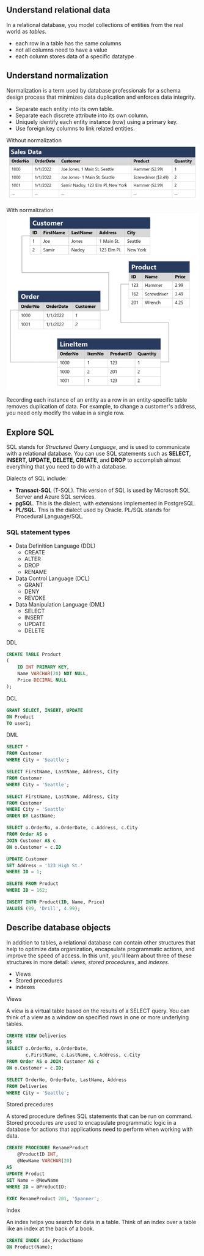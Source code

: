 ## Understand relational data
In a relational database, you model collections of entities from the real world as _tables_.
- each row in a table has the same columns
- not all columns need to have a value
- each column stores data of a specific datatype

## Understand normalization
Normalization is a term used by database professionals for a schema design process that minimizes data duplication and enforces data integrity.
- Separate each entity into its own table.
- Separate each discrete attribute into its own column.
- Uniquely identify each entity instance (row) using a primary key.
- Use foreign key columns to link related entities.

Without normalization
![Without normalization](../images/SQL_1.png)

With normalization
![With normalization](../images/SQL_2.png)

Recording each instance of an entity as a row in an entity-specific table removes duplication of data. For example, to change a customer's address, you need only modify the value in a single row.

## Explore SQL
SQL stands for _Structured Query Language_, and is used to communicate with a relational database. You can use SQL statements such as **SELECT, INSERT, UPDATE, DELETE, CREATE**, and **DROP** to accomplish almost everything that you need to do with a database.

Dialects of SQL include:
- **Transact-SQL** (T-SQL). This version of SQL is used by Microsoft SQL Server and Azure SQL services.
- **pgSQL**. This is the dialect, with extensions implemented in PostgreSQL.
- **PL/SQL**. This is the dialect used by Oracle. PL/SQL stands for Procedural Language/SQL.

### SQL statement types
- Data Definition Language (DDL)
  - CREATE
  - ALTER
  - DROP
  - RENAME
- Data Control Language (DCL)
  - GRANT
  - DENY
  - REVOKE
- Data Manipulation Language (DML)
  - SELECT
  - INSERT
  - UPDATE
  - DELETE

DDL 
```sql
CREATE TABLE Product
(
    ID INT PRIMARY KEY,
    Name VARCHAR(20) NOT NULL,
    Price DECIMAL NULL
);
```

DCL
```sql
GRANT SELECT, INSERT, UPDATE
ON Product
TO user1;
```

DML
```sql
SELECT *
FROM Customer
WHERE City = 'Seattle';
```
```sql
SELECT FirstName, LastName, Address, City
FROM Customer
WHERE City = 'Seattle';
```
```sql
SELECT FirstName, LastName, Address, City
FROM Customer
WHERE City = 'Seattle'
ORDER BY LastName;
```
```sql
SELECT o.OrderNo, o.OrderDate, c.Address, c.City
FROM Order AS o
JOIN Customer AS c
ON o.Customer = c.ID
```
```sql
UPDATE Customer
SET Address = '123 High St.'
WHERE ID = 1;
```
```sql
DELETE FROM Product
WHERE ID = 162;
```
```sql
INSERT INTO Product(ID, Name, Price)
VALUES (99, 'Drill', 4.99);
```


## Describe database objects
In addition to tables, a relational database can contain other structures that help to optimize data organization, encapsulate programmatic actions, and improve the speed of access. In this unit, you'll learn about three of these structures in more detail: _views_, _stored procedures_, and _indexes_.
- Views
- Stored precedures
- indexes

Views

A view is a virtual table based on the results of a SELECT query. You can think of a view as a window on specified rows in one or more underlying tables.

```sql
CREATE VIEW Deliveries
AS
SELECT o.OrderNo, o.OrderDate,
       c.FirstName, c.LastName, c.Address, c.City
FROM Order AS o JOIN Customer AS c
ON o.Customer = c.ID;
```
```sql
SELECT OrderNo, OrderDate, LastName, Address
FROM Deliveries
WHERE City = 'Seattle';
```

Stored precedures

A stored procedure defines SQL statements that can be run on command. Stored procedures are used to encapsulate programmatic logic in a database for actions that applications need to perform when working with data.

```sql
CREATE PROCEDURE RenameProduct
	@ProductID INT,
	@NewName VARCHAR(20)
AS
UPDATE Product
SET Name = @NewName
WHERE ID = @ProductID;
```
```sql
EXEC RenameProduct 201, 'Spanner';
```

Index

An index helps you search for data in a table. Think of an index over a table like an index at the back of a book. 

```sql
CREATE INDEX idx_ProductName
ON Product(Name);
```

